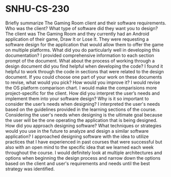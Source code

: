# SNHU-CS-230
Briefly summarize The Gaming Room client and their software requirements. Who was the client? What type of software did they want you to design?
The client was The Gaming Room and they currently had an Android application of their game, Draw It or Lose It. They were requesting a software design for the application that would allow them to offer the game on multiple platforms.
What did you do particularly well in developing this documentation?
I provided comprehensive information to each section prompt of the document.
What about the process of working through a design document did you find helpful when developing the code?
I found it helpful to work through the code in sections that were related to the design document.
If you could choose one part of your work on these documents to revise, what would you pick? How would you improve it?
I would revise the OS platform comparison chart. I would make the comparisions more project-specific for the client.
How did you interpret the user’s needs and implement them into your software design? Why is it so important to consider the user’s needs when designing?
I interpreted the user's needs based on the guidelines provided in the learning sections of the course. Considering the user's needs when designing is the ultimate goal because the user will be the one operating the application that is being designed.
How did you approach designing software? What techniques or strategies would you use in the future to analyze and design a similar software application?
I approached designing software with the idea to utilize practices that I have experienced in past courses that were successful but also with an open mind to the specific idea that we learned each week throughout the course. I would definitely look at multiple architectures and options when beginning the design process and narrow down the options based on the client and user's requirements and needs until the best strategy was identified.
